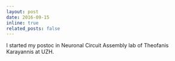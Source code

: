 ```yaml
---
layout: post
date: 2016-09-15
inline: true
related_posts: false
---
```


I started my postoc in Neuronal Circuit Assembly lab of Theofanis Karayannis at UZH.
